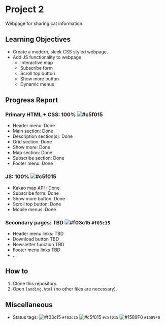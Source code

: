 # Project 2
Webpage for sharing cat information.

## Learning Objectives
- Create a modern, sleek CSS styled webpage.
- Add JS functionality to webpage
  - Interactive map
  - Subscribe form
  - Scroll top button
  - Show more button
  - Dynamic menus
 
## Progress Report
### Primary HTML + CSS: 100% ![#c5f015](https://placehold.co/15x15/c5f015/c5f015.png)
  - Header menu: Done
  - Main section: Done
  - Description section(s): Done
  - Grid section: Done
  - Show more: Done
  - Map section: Done
  - Subscribe section: Done
  - Footer menu: Done
### JS: 100% ![#c5f015](https://placehold.co/15x15/c5f015/c5f015.png)
  - Kakao map API : Done
  - Subscribe form: Done
  - Show more button: Done
  - Scroll top button: Done
  - Mobile menus: Done 
### Secondary pages: TBD ![#f03c15](https://placehold.co/15x15/f03c15/f03c15.png) `#f03c15`
  - Header menu links: TBD
  - Download button TBD
  - Newsletter function TBD
  - Footer menu links TBD
  - ...

## How to
1. Clone this repository.
2. Open `landing.html` (no other files are necessary).


## Miscellaneous
- Status tags:
![#f03c15](https://placehold.co/15x15/f03c15/f03c15.png) `#f03c15`
![#c5f015](https://placehold.co/15x15/c5f015/c5f015.png) `#c5f015`
![#1589F0](https://placehold.co/15x15/1589F0/1589F0.png) `#1589F0`
